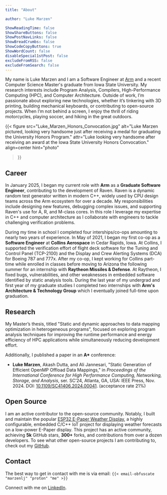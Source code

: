 ```yaml
---
title: "About"

author: "Luke Marzen"

ShowReadingTime: false
ShowShareButtons: false
ShowPostNavLinks: false
ShowBreadCrumbs: false
ShowCodeCopyButtons: true
ShowWordCount: false
disableSpecial1stPost: false
excludeFromRSS: false
excludeFromSearch: false
---
```


My name is Luke Marzen and I am a Software Engineer at [Arm](https://www.arm.com/) and a recent Computer Science Master's graduate from Iowa State University.
My research interests include Program Analysis, Compilers, High-Performance Computing (HPC), and Computer Architecture.
Outside of work, I’m passionate about exploring new technologies, whether it’s tinkering with 3D printing, building mechanical keyboards, or contributing to open-source projects.
When I’m not behind a screen, I enjoy the thrill of riding motorcycles, playing soccer, and hiking in the great outdoors.

{{< figure
  src="Luke_Marzen_Honors_Convocation.jpg"
  alt="Luke Marzen pictured, looking very handsome just after receiving a medal for graduating the University Honors Program."
  attr="Luke looking very handsome after receiving an award at the Iowa State University Honors Convocation."
  align=center
  hint="photo"
>}}


## Career

In January 2025, I began my current role with __Arm__ as a __Graduate Software Engineer__, contributing to the development of Raven.
Raven is a dynamic random test generator written in modern C++, widely used by CPU design teams across the Arm ecosystem for over a decade.
My responsibilities include designing new features, debugging complex issues, and supporting Raven's use for A, R, and M-class cores.
In this role I leverage my expertise in C++ and computer architecture as I collaborate with engineers to tackle challenging verification problems.

<!-- once I have been working for a while, uncomment this... -->
<!-- I’ve had the opportunity to debug intricate issues, engage in technical discussions, and support users through training. -->

During my time in school I completed four interships/co-ops amounting to nearly two years of experience.
In May of 2021, I began my first co-op as a __Software Engineer__ at __Collins Aerospace__ in Cedar Rapids, Iowa.
At Collins, I supported the verification effort of flight deck software for the Tuning and Control Panel (TCP-2100) and the Display and Crew Alerting Systems (DCA) for Boeing 787 and 777x.
After my co-op, I kept working for Collins part-time while enrolled in classes before moving to Arizona the following summer for an internship with __Raytheon Missiles & Defense__.
At Raytheon, I fixed bugs, vulnerabilities, and other weaknesses in embedded software identified by static analysis tools.
During the last year of my undergrad and first year of my graduate studies I completed two internships with __Arm's Architecture & Technology Group__ which I eventually joined full-time upon graduation.


## Research

My Master’s thesis, titled "Static and dynamic approaches to data mapping optimization in heterogeneous programs", focused on exploring program analysis techniques for improving the runtime performance and energy efficiency of HPC applications while simultaneously reducing development effort. 

Additionally, I published a paper in an __A*__ conference:
<!-- Additionally, I published two papers in __A*__ conferences: -->

- __Luke Marzen__, Akash Dutta, and Ali Jannesari, "Static Generation of Efficient OpenMP Offload Data Mappings," in _Proceedings of the International Conference for High Performance Computing, Networking, Storage, and Analysis_, ser. SC’24, Atlanta, GA, USA: IEEE Press, Nov. 2024. DOI: [10.1109/SC41406.2024.00041](https://doi.org/10.1109/SC41406.2024.00041). (acceptance rate 21%)


## Open Source

I am an active contributor to the open-source community.
Notably, I built and maintain the popular [ESP32 E-Paper Weather Display](https://github.com/lmarzen/esp32-weather-epd), a highly configurable, embedded C/C++ IoT project for displaying weather forecasts on a low-power E-Paper display.
This project has an active community, achieving __5k__ GitHub stars, __300+__ forks, and contributions from over a dozen developers.
To see what other open-source projects I am contributing to, check out my [GitHub](https://github.com/lmarzen).


## Contact

The best way to get in contact with me is via email: `{{< email-obfuscate "marzenlj" "proton" "me" >}}`

Connect with me on [LinkedIn](https://www.linkedin.com/in/lukemarzen/).

